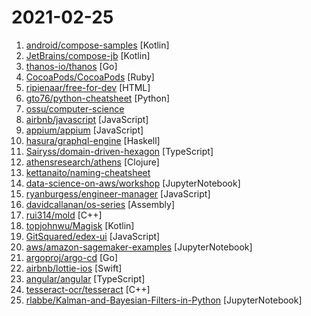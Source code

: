 # 2021-02-25

1. [android/compose-samples](https://github.com/android/compose-samples "Official Jetpack Compose samples.") [Kotlin]
2. [JetBrains/compose-jb](https://github.com/JetBrains/compose-jb "Jetpack Compose for Desktop, a modern UI framework for Kotlin that makes building performant and beautiful user interfaces easy and enjoyable.") [Kotlin]
3. [thanos-io/thanos](https://github.com/thanos-io/thanos "Highly available Prometheus setup with long term storage capabilities. A CNCF Incubating project.") [Go]
4. [CocoaPods/CocoaPods](https://github.com/CocoaPods/CocoaPods "The Cocoa Dependency Manager.") [Ruby]
5. [ripienaar/free-for-dev](https://github.com/ripienaar/free-for-dev "A list of SaaS, PaaS and IaaS offerings that have free tiers of interest to devops and infradev") [HTML]
6. [gto76/python-cheatsheet](https://github.com/gto76/python-cheatsheet "Comprehensive Python Cheatsheet") [Python]
7. [ossu/computer-science](https://github.com/ossu/computer-science "🎓 Path to a free self-taught education in Computer Science!") 
8. [airbnb/javascript](https://github.com/airbnb/javascript "JavaScript Style Guide") [JavaScript]
9. [appium/appium](https://github.com/appium/appium "📱 Automation for iOS, Android, and Windows Apps.") [JavaScript]
10. [hasura/graphql-engine](https://github.com/hasura/graphql-engine "Blazing fast, instant realtime GraphQL APIs on your DB with fine grained access control, also trigger webhooks on database events.") [Haskell]
11. [Sairyss/domain-driven-hexagon](https://github.com/Sairyss/domain-driven-hexagon "Guide on Domain-Driven Design, Hexagonal architecture, best practices etc.") [TypeScript]
12. [athensresearch/athens](https://github.com/athensresearch/athens "Desktop app links: https://tinyurl.com/athens-mac, https://tinyurl.com/athens-windows, https://tinyurl.com/athens-linux; paid tiers available through https://opencollective.com/athens; try the demo at https://athensresearch.github.io/athens") [Clojure]
13. [kettanaito/naming-cheatsheet](https://github.com/kettanaito/naming-cheatsheet "Comprehensive language-agnostic guidelines on variables naming. Home of the A/HC/LC pattern.") 
14. [data-science-on-aws/workshop](https://github.com/data-science-on-aws/workshop "AI and Machine Learning with Kubeflow, Amazon EKS, and SageMaker") [JupyterNotebook]
15. [ryanburgess/engineer-manager](https://github.com/ryanburgess/engineer-manager "A list of engineering manager resource links.") [JavaScript]
16. [davidcallanan/os-series](https://github.com/davidcallanan/os-series "") [Assembly]
17. [rui314/mold](https://github.com/rui314/mold "mold: A Modern Linker") [C++]
18. [topjohnwu/Magisk](https://github.com/topjohnwu/Magisk "The Magic Mask for Android") [Kotlin]
19. [GitSquared/edex-ui](https://github.com/GitSquared/edex-ui "A cross-platform, customizable science fiction terminal emulator with advanced monitoring & touchscreen support.") [JavaScript]
20. [aws/amazon-sagemaker-examples](https://github.com/aws/amazon-sagemaker-examples "Example notebooks that show how to apply machine learning, deep learning and reinforcement learning in Amazon SageMaker") [JupyterNotebook]
21. [argoproj/argo-cd](https://github.com/argoproj/argo-cd "Declarative continuous deployment for Kubernetes.") [Go]
22. [airbnb/lottie-ios](https://github.com/airbnb/lottie-ios "An iOS library to natively render After Effects vector animations") [Swift]
23. [angular/angular](https://github.com/angular/angular "One framework. Mobile & desktop.") [TypeScript]
24. [tesseract-ocr/tesseract](https://github.com/tesseract-ocr/tesseract "Tesseract Open Source OCR Engine (main repository)") [C++]
25. [rlabbe/Kalman-and-Bayesian-Filters-in-Python](https://github.com/rlabbe/Kalman-and-Bayesian-Filters-in-Python "Kalman Filter book using Jupyter Notebook. Focuses on building intuition and experience, not formal proofs. Includes Kalman filters,extended Kalman filters, unscented Kalman filters, particle filters, and more. All exercises include solutions.") [JupyterNotebook]
